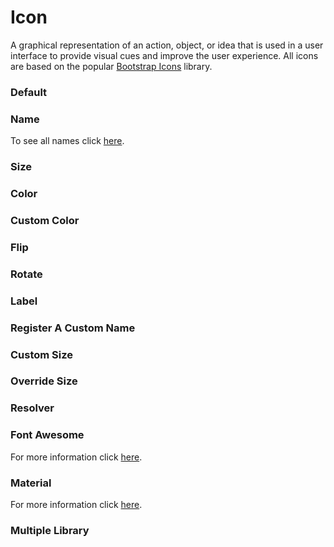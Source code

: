 # Icon

A graphical representation of an action, object, or idea that is used in a user interface to provide visual cues and improve the user experience. All icons are based on the popular [Bootstrap Icons](https://fonts.google.com/icons) library.

<Playground />

<Usage />

<Api />

<GlobalConfig />

<Examples />

### Default

<Example value="default" />

### Name

To see all names click [here](https://icons.getbootstrap.com).

<Example value="name" />

### Size

<Example value="size" />

### Color

<Example value="color" />

### Custom Color

<Example value="custom-color" />

### Flip

<Example value="flip" />

### Rotate

<Example value="rotate" />

### Label

<Example value="label" />

### Register A Custom Name

<Example value="register-a-custom-name" />

### Custom Size

<Example value="custom-size" />

### Override Size

<Example value="override-size" />

### Resolver

<Example value="resolver" />

### Font Awesome

For more information click [here](https://fontawesome.com).

<Example value="font-awesome" />

### Material

For more information click [here](https://fonts.google.com/icons).

<Example value="material" />

### Multiple Library

<Example value="multiple-library" />

<LastModified />
